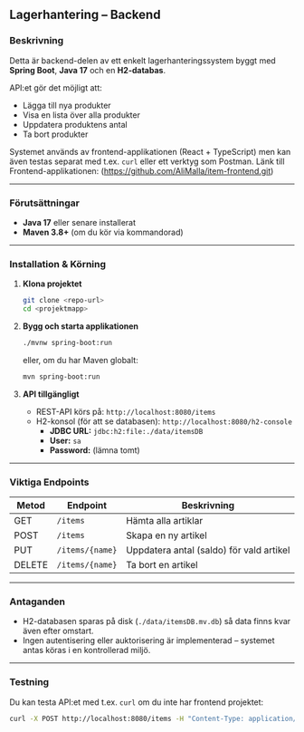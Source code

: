 ## Lagerhantering – Backend

### Beskrivning
Detta är backend-delen av ett enkelt lagerhanteringssystem byggt med **Spring Boot**, **Java 17** och en **H2-databas**.

API:et gör det möjligt att:
* Lägga till nya produkter
* Visa en lista över alla produkter
* Uppdatera produktens antal
* Ta bort produkter

Systemet används av frontend-applikationen (React + TypeScript) men kan även testas separat med t.ex. `curl` eller ett verktyg som Postman.
Länk till Frontend-applikationen: (https://github.com/AliMalla/item-frontend.git)

---

### Förutsättningar
* **Java 17** eller senare installerat
* **Maven 3.8+** (om du kör via kommandorad)

---

### Installation & Körning

1. **Klona projektet**
   ```bash
   git clone <repo-url>
   cd <projektmapp>
   ```

2. **Bygg och starta applikationen**
   ```bash
   ./mvnw spring-boot:run
   ```
   eller, om du har Maven globalt:
   ```bash
   mvn spring-boot:run
   ```

3. **API tillgängligt**
    * REST-API körs på: `http://localhost:8080/items`
    * H2-konsol (för att se databasen): `http://localhost:8080/h2-console`
        * **JDBC URL:** `jdbc:h2:file:./data/itemsDB`
        * **User:** `sa`
        * **Password:** (lämna tomt)

---

### Viktiga Endpoints
| Metod | Endpoint        | Beskrivning                              |
|------|-----------------|------------------------------------------|
| GET  | `/items`        | Hämta alla artiklar                      |
| POST | `/items`        | Skapa en ny artikel                      |
| PUT  | `/items/{name}` | Uppdatera antal (saldo) för vald artikel |
| DELETE | `/items/{name}` | Ta bort en artikel                       |

---

### Antaganden
* H2-databasen sparas på disk (`./data/itemsDB.mv.db`) så data finns kvar även efter omstart.
* Ingen autentisering eller auktorisering är implementerad – systemet antas köras i en kontrollerad miljö.

---

### Testning
Du kan testa API:et med t.ex. `curl` om du inte har frontend projektet:
```bash
curl -X POST http://localhost:8080/items -H "Content-Type: application/json" -d "{\"name\":\"Handskar\",\"quantity\":50,\"unity\":\"paket\"}"
```
